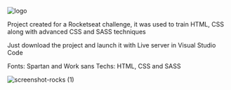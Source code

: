 ![logo](https://user-images.githubusercontent.com/68617133/152883369-8f68db2b-7db6-4a59-b2d0-1390b129a84e.svg)


Project created for a Rocketseat challenge, it was used to train HTML, CSS along with advanced CSS and SASS techniques

Just download the project and launch it with Live server in Visual Studio Code

Fonts: Spartan and Work sans
Techs: HTML, CSS and SASS



![screenshot-rocks (1)](https://user-images.githubusercontent.com/68617133/152883501-0be9153e-048d-47b1-bb88-e5626e05cb0c.png)
